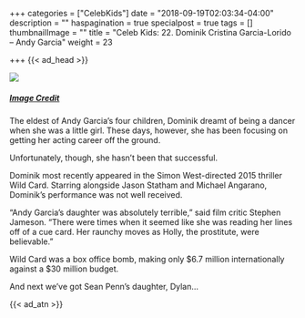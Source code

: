 +++
categories = ["CelebKids"]
date = "2018-09-19T02:03:34-04:00"
description = ""
haspagination = true
specialpost = true
tags = []
thumbnailImage = ""
title = "Celeb Kids: 22. Dominik Cristina Garcia-Lorido – Andy Garcia"
weight = 23

+++
{{< ad_head >}}

![](/uploads/20.jpg)
##### [_Image Credit_](http://americanupbeat.com/kids-of-famous-parents-where-are-they-now/22/)

The eldest of Andy Garcia’s four children, Dominik dreamt of being a dancer when she was a little girl. These days, however, she has been focusing on getting her acting career off the ground.

Unfortunately, though, she hasn’t been that successful.

Dominik most recently appeared in the Simon West-directed 2015 thriller Wild Card. Starring alongside Jason Statham and Michael Angarano, Dominik’s performance was not well received.

“Andy Garcia’s daughter was absolutely terrible,” said film critic Stephen Jameson. “There were times when it seemed like she was reading her lines off of a cue card. Her raunchy moves as Holly, the prostitute, were believable.”

Wild Card was a box office bomb, making only $6.7 million internationally against a $30 million budget.

And next we’ve got Sean Penn’s daughter, Dylan…

{{< ad_atn >}}